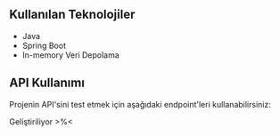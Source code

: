 

 ## Kullanılan Teknolojiler

- Java
- Spring Boot
- In-memory Veri Depolama

## API Kullanımı

Projenin API'sini test etmek için aşağıdaki endpoint'leri kullanabilirsiniz:

Geliştiriliyor >%<



